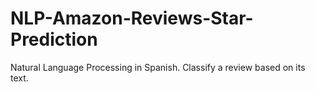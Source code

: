 # NLP-Amazon-Reviews-Star-Prediction
Natural Language Processing in Spanish. Classify a review based on its text. 
